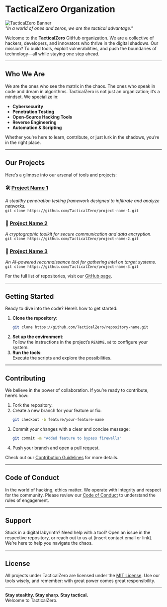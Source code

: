 
# TacticalZero Organization

![TacticalZero Banner](https://via.placeholder.com/1200x400/000000/00FF00?text=Welcome+to+TacticalZero)  
*"In a world of ones and zeros, we are the tactical advantage."*

Welcome to the **TacticalZero** GitHub organization. We are a collective of hackers, developers, and innovators who thrive in the digital shadows. Our mission? To build tools, exploit vulnerabilities, and push the boundaries of technology—all while staying one step ahead.

---

## Who We Are

We are the ones who see the matrix in the chaos. The ones who speak in code and dream in algorithms. TacticalZero is not just an organization; it’s a mindset. We specialize in:

- **Cybersecurity**  
- **Penetration Testing**  
- **Open-Source Hacking Tools**  
- **Reverse Engineering**  
- **Automation & Scripting**  

Whether you're here to learn, contribute, or just lurk in the shadows, you’re in the right place.

---

## Our Projects

Here’s a glimpse into our arsenal of tools and projects:

### 🛠️ [Project Name 1](https://github.com/TacticalZero/project-name-1)  
*A stealthy penetration testing framework designed to infiltrate and analyze networks.*  
`git clone https://github.com/TacticalZero/project-name-1.git`

### 🔐 [Project Name 2](https://github.com/TacticalZero/project-name-2)  
*A cryptographic toolkit for secure communication and data encryption.*  
`git clone https://github.com/TacticalZero/project-name-2.git`

### 🤖 [Project Name 3](https://github.com/TacticalZero/project-name-3)  
*An AI-powered reconnaissance tool for gathering intel on target systems.*  
`git clone https://github.com/TacticalZero/project-name-3.git`

For the full list of repositories, visit our [GitHub page](https://github.com/TacticalZero).

---

## Getting Started

Ready to dive into the code? Here’s how to get started:

1. **Clone the repository**:  
   ```bash
   git clone https://github.com/TacticalZero/repository-name.git
   ```
2. **Set up the environment**:  
   Follow the instructions in the project’s `README.md` to configure your system.  
3. **Run the tools**:  
   Execute the scripts and explore the possibilities.  

---

## Contributing

We believe in the power of collaboration. If you’re ready to contribute, here’s how:

1. Fork the repository.  
2. Create a new branch for your feature or fix:  
   ```bash
   git checkout -b feature/your-feature-name
   ```  
3. Commit your changes with a clear and concise message:  
   ```bash
   git commit -m "Added feature to bypass firewalls"
   ```  
4. Push your branch and open a pull request.  

Check out our [Contribution Guidelines](https://github.com/TacticalZero/.github/blob/main/CONTRIBUTING.md) for more details.

---

## Code of Conduct

In the world of hacking, ethics matter. We operate with integrity and respect for the community. Please review our [Code of Conduct](https://github.com/TacticalZero/.github/blob/main/CODE_OF_CONDUCT.md) to understand the rules of engagement.

---

## Support

Stuck in a digital labyrinth? Need help with a tool? Open an issue in the respective repository, or reach out to us at [insert contact email or link]. We’re here to help you navigate the chaos.

---

## License

All projects under TacticalZero are licensed under the [MIT License](https://opensource.org/licenses/MIT). Use our tools wisely, and remember: with great power comes great responsibility.

---

**Stay stealthy. Stay sharp. Stay tactical.**  
Welcome to TacticalZero.  
